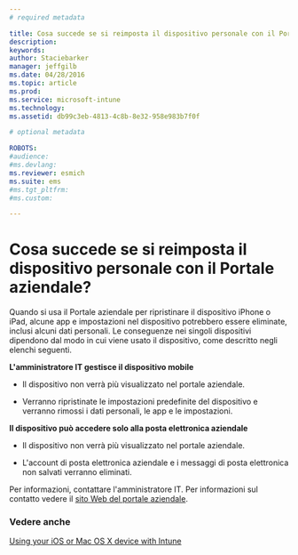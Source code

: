 ```yaml
---
# required metadata

title: Cosa succede se si reimposta il dispositivo personale con il Portale aziendale? | Microsoft Intune
description:
keywords:
author: Staciebarker
manager: jeffgilb
ms.date: 04/28/2016
ms.topic: article
ms.prod:
ms.service: microsoft-intune
ms.technology:
ms.assetid: db99c3eb-4813-4c8b-8e32-958e983b7f0f

# optional metadata

ROBOTS:
#audience:
#ms.devlang:
ms.reviewer: esmich
ms.suite: ems
#ms.tgt_pltfrm:
#ms.custom:

---
```



# Cosa succede se si reimposta il dispositivo personale con il Portale aziendale?

Quando si usa il Portale aziendale per ripristinare il dispositivo iPhone o iPad, alcune app e impostazioni nel dispositivo potrebbero essere eliminate, inclusi alcuni dati personali. Le conseguenze nei singoli dispositivi dipendono dal modo in cui viene usato il dispositivo, come descritto negli elenchi seguenti.

**L'amministratore IT gestisce il dispositivo mobile**

-   Il dispositivo non verrà più visualizzato nel portale aziendale.

-   Verranno ripristinate le impostazioni predefinite del dispositivo e verranno rimossi i dati personali, le app e le impostazioni.

**Il dispositivo può accedere solo alla posta elettronica aziendale**

-   Il dispositivo non verrà più visualizzato nel portale aziendale.

-   L'account di posta elettronica aziendale e i messaggi di posta elettronica non salvati verranno eliminati.

Per informazioni, contattare l'amministratore IT. Per informazioni sul contatto vedere il [sito Web del portale aziendale](http://portal.manage.microsoft.com).

### Vedere anche
[Using your iOS or Mac OS X device with Intune](using-your-ios-or-mac-os-x-device-with-intune.md)

<!--HONumber=Jun16_HO2-->


